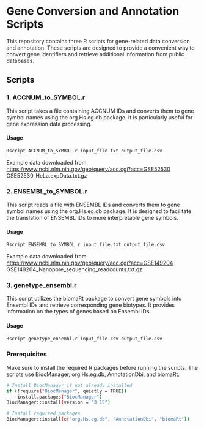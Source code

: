 # Gene Conversion and Annotation Scripts

This repository contains three R scripts for gene-related data conversion and annotation. These scripts are designed to provide a convenient way to convert gene identifiers and retrieve additional information from public databases.

## Scripts

### 1. ACCNUM_to_SYMBOL.r

This script takes a file containing ACCNUM IDs and converts them to gene symbol names using the org.Hs.eg.db package. It is particularly useful for gene expression data processing.

#### Usage

```bash
Rscript ACCNUM_to_SYMBOL.r input_file.txt output_file.csv
```

Example data downloaded from https://www.ncbi.nlm.nih.gov/geo/query/acc.cgi?acc=GSE52530 GSE52530_HeLa.expData.txt.gz

### 2. ENSEMBL_to_SYMBOL.r

This script reads a file with ENSEMBL IDs and converts them to gene symbol names using the org.Hs.eg.db package. It is designed to facilitate the translation of ENSEMBL IDs to more interpretable gene symbols.

#### Usage

```bash
Rscript ENSEMBL_to_SYMBOL.r input_file.txt output_file.csv
```

Example data downloaded from https://www.ncbi.nlm.nih.gov/geo/query/acc.cgi?acc=GSE149204 GSE149204_Nanopore_sequencing_readcounts.txt.gz

### 3. genetype_ensembl.r

This script utilizes the biomaRt package to convert gene symbols into Ensembl IDs and retrieve corresponding gene biotypes. It provides information on the types of genes based on Ensembl IDs.

#### Usage

```bash 
Rscript genetype_ensembl.r input_file.csv output_file.csv
```

### Prerequisites

Make sure to install the required R packages before running the scripts. The scripts use BiocManager, org.Hs.eg.db, AnnotationDbi, and biomaRt.

```bash
# Install BiocManager if not already installed
if (!require("BiocManager", quietly = TRUE))
    install.packages("BiocManager")
BiocManager::install(version = "3.15")

# Install required packages
BiocManager::install(c("org.Hs.eg.db", "AnnotationDbi", "biomaRt"))
```